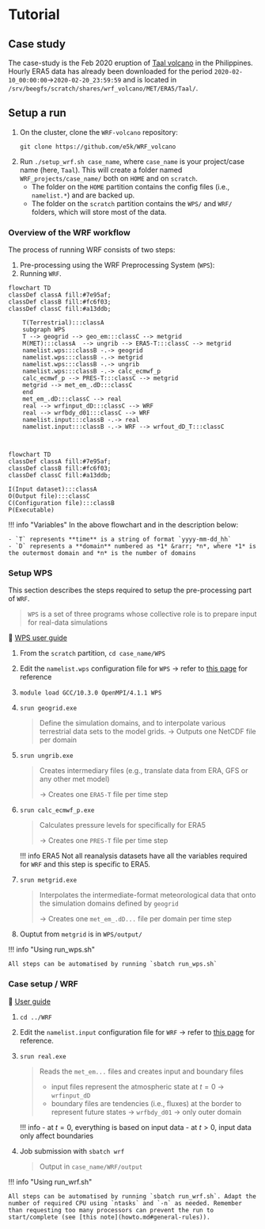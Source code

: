 # Tutorial

## Case study

The case-study is the Feb 2020 eruption of [Taal volcano](https://volcano.si.edu/volcano.cfm?vn=273070) in the Philippines. Hourly ERA5 data has already been downloaded for the period `2020-02-10_00:00:00`&rarr;`2020-02-20_23:59:59` and is located in `/srv/beegfs/scratch/shares/wrf_volcano/MET/ERA5/Taal/`.

## Setup a run 

1. On the cluster, clone the `WRF-volcano` repository:
   ```
   git clone https://github.com/e5k/WRF_volcano
   ```
2. Run `./setup_wrf.sh case_name`, where `case_name` is your project/case name (here, `Taal`). This will create a folder named `WRF_projects/case_name/` both on `HOME` and on `scratch`. 
    - The folder on the `HOME` partition contains the config files (i.e., `namelist.*`) and are backed up.
    - The folder on the `scratch` partition contains the `WPS/` and `WRF/` folders, which will store most of the data.

### Overview of the WRF workflow

The process of running WRF consists of two steps:

1. Pre-processing using the WRF Preprocessing System (`WPS`):   
2. Running `WRF`.

```mermaid
flowchart TD
classDef classA fill:#7e95af; 
classDef classB fill:#fc6f03;
classDef classC fill:#a13ddb;
 
    T(Terrestrial):::classA  
    subgraph WPS
    T --> geogrid --> geo_em:::classC --> metgrid 
    M(MET):::classA  --> ungrib --> ERA5-T:::classC --> metgrid 
    namelist.wps:::classB -.-> geogrid
    namelist.wps:::classB -.-> metgrid
    namelist.wps:::classB -.-> ungrib
    namelist.wps:::classB -.-> calc_ecmwf_p
    calc_ecmwf_p --> PRES-T:::classC --> metgrid
    metgrid --> met_em_.dD:::classC 
    end
    met_em_.dD:::classC --> real 
    real --> wrfinput_dD:::classC --> WRF
    real --> wrfbdy_d01:::classC --> WRF
    namelist.input:::classB -.-> real
    namelist.input:::classB -.-> WRF --> wrfout_dD_T:::classC

     
``` 

```mermaid
flowchart TD
classDef classA fill:#7e95af; 
classDef classB fill:#fc6f03;
classDef classC fill:#a13ddb;

I(Input dataset):::classA
O(Output file):::classC
C(Configuration file):::classB
P(Executable)
```

!!! info "Variables"
    In the above flowchart and in the description below:

    - `T` represents **time** is a string of format `yyyy-mm-dd_hh`
    - `D` represents a **domain** numbered as *1* &rarr; *n*, where *1* is the outermost domain and *n* is the number of domains


### Setup WPS 

This section describes the steps required to setup the pre-processing part of `WRF`. 

> `WPS` is a set of three programs whose collective role is to prepare input for real-data simulations

📖 [WPS user guide](https://www2.mmm.ucar.edu/wrf/users/docs/user_guide_v4/v4.4/users_guide_chap3.html)

1. From the `scratch` partition, `cd case_name/WPS` 
2. Edit the `namelist.wps` configuration file for `WPS` &rarr; refer to [this page](setup_namelist_wps.md) for reference
3. `module load GCC/10.3.0 OpenMPI/4.1.1 WPS`
4. `srun geogrid.exe`

    > Define the simulation domains, and to interpolate various terrestrial data sets to the model grids.
    > &rarr; Outputs one NetCDF file per domain

5. `srun ungrib.exe`

    > Creates intermediary files (e.g., translate data from ERA, GFS or any other met model)
    >
    > &rarr; Creates one `ERA5-T` file per time step

6. `srun calc_ecmwf_p.exe` 
    
    > Calculates pressure levels for specifically for ERA5
    >
    > &rarr; Creates one `PRES-T` file per time step

    !!! info ERA5
        Not all reanalysis datasets have all the variables required for `WRF` and this step is specific to ERA5.


7. `srun metgrid.exe`
    
    > Interpolates the intermediate-format meteorological data that onto the simulation domains defined by `geogrid`
    > 
    > &rarr; Creates one `met_em_.dD...` file per domain per time step

8. Ouptut from `metgrid` is in `WPS/output/`

!!! info "Using run_wps.sh"

    All steps can be automatised by running `sbatch run_wps.sh`

### Case setup / WRF 

📖 [User guide](https://www2.mmm.ucar.edu/wrf/users/docs/user_guide_v4/v4.4/users_guide_chap5.html#realcase)

1. `cd ../WRF`
2. Edit the `namelist.input` configuration file for `WRF` &rarr; refer to [this page](setup_namelist_input.md) for reference.

3. `srun real.exe`
   
    > Reads the `met_em...` files and creates input and boundary files 
    >
    > - input files represent the atmospheric state at $t=0$ &rarr; `wrfinput_dD`
    > - boundary files are tendencies (i.e., fluxes) at the border to represent future states &rarr; `wrfbdy_d01` &rarr; only outer domain

    !!! info
        - at $t=0$, everything is based on input data 
        - at $t>0$, input data only affect boundaries

4. Job submission with `sbatch wrf`
    > Output in `case_name/WRF/output`

!!! info "Using run_wrf.sh"

    All steps can be automatised by running `sbatch run_wrf.sh`. Adapt the number of required CPU using `ntasks` and `-n` as needed. Remember than requesting too many processors can prevent the run to start/complete (see [this note](howto.md#general-rules)).
